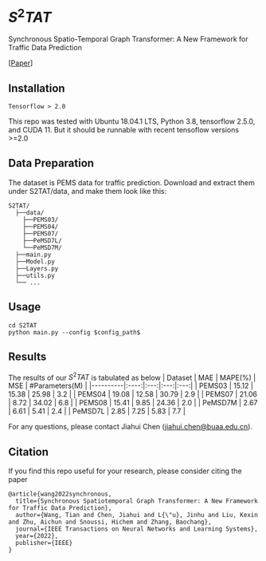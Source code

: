 # $S^2TAT$
Synchronous Spatio-Temporal Graph Transformer: A New Framework for Traffic Data Prediction

[[Paper](https://ieeexplore.ieee.org/abstract/document/9770130)]

## Installation

```
Tensorflow > 2.0
```
This repo was tested with Ubuntu 18.04.1 LTS, Python 3.8, tensorflow 2.5.0, and CUDA 11. But it should be runnable with recent tensoflow versions >=2.0

## Data Preparation
The dataset is PEMS data for traffic prediction. Download and extract them under S2TAT/data, and make them look like this:
```
S2TAT/
  ├──data/
    ├──PEMS03/
    ├──PEMS04/
    ├──PEMS07/
    ├──PeMSD7L/
    └──PeMSD7M/
  ├──main.py
  ├──Model.py
  ├──Layers.py
  ├──utils.py
  └── ...
```

## Usage
```
cd S2TAT
python main.py --config $config_path$
```

## Results
The results of our $S^2TAT$ is tabulated as below
| Dataset | MAE | MAPE(%) | MSE | #Parameters(M)  |
|----------|:----:|:---:|:---:|:---:|
|  PEMS03 | 15.12 | 15.38  | 25.98 | 3.2  |
|  PEMS04 | 19.08 | 12.58  | 30.79  | 2.9  |
|  PEMS07 | 21.06 | 8.72  | 34.02  | 6.8  |
|  PEMS08 | 15.41 | 9.85  | 24.36  | 2.0  |
|  PeMSD7M | 2.67 | 6.61 | 5.41 | 2.4  |
|  PeMSD7L | 2.85 | 7.25 | 5.83  | 7.7  |

For any questions, please contact Jiahui Chen (jiahui.chen@buaa.edu.cn).

## Citation
If you find this repo useful for your research, please consider citing the paper
```
@article{wang2022synchronous,
  title={Synchronous Spatiotemporal Graph Transformer: A New Framework for Traffic Data Prediction},
  author={Wang, Tian and Chen, Jiahui and L{\"u}, Jinhu and Liu, Kexin and Zhu, Aichun and Snoussi, Hichem and Zhang, Baochang},
  journal={IEEE Transactions on Neural Networks and Learning Systems},
  year={2022},
  publisher={IEEE}
}
```